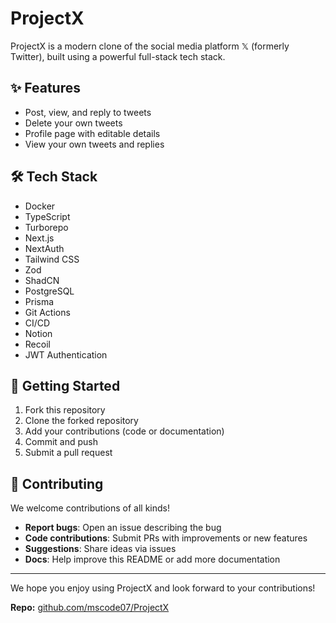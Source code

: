 # ProjectX

ProjectX is a modern clone of the social media platform 𝕏 (formerly Twitter), built using a powerful full-stack tech stack.

## ✨ Features

- Post, view, and reply to tweets
- Delete your own tweets
- Profile page with editable details
- View your own tweets and replies

## 🛠️ Tech Stack

- Docker
- TypeScript
- Turborepo  
- Next.js  
- NextAuth  
- Tailwind CSS  
- Zod  
- ShadCN  
- PostgreSQL  
- Prisma
- Git Actions
- CI/CD
- Notion
- Recoil
- JWT Authentication

## 🚀 Getting Started

1. Fork this repository  
2. Clone the forked repository  
3. Add your contributions (code or documentation)  
4. Commit and push  
5. Submit a pull request  

## 🤝 Contributing

We welcome contributions of all kinds!

- **Report bugs**: Open an issue describing the bug
- **Code contributions**: Submit PRs with improvements or new features
- **Suggestions**: Share ideas via issues
- **Docs**: Help improve this README or add more documentation

---

We hope you enjoy using ProjectX and look forward to your contributions!

**Repo:** [github.com/mscode07/ProjectX](https://github.com/mscode07/ProjectX)
